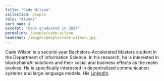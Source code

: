 ```yaml
---
title: "Cade Wilson"
collection: people
role: "Alumni"
sort_num: 4
excerpt: "Cade graduated in 2024"
permalink: /people/cade-wilson
headshot: /images/people/cade-wilson.jpg
---
```


Cade Wilson is a second-year Bachelors-Accelerated Masters student in the Department of Information Science. In his research, he is interested in blockchain/AI solutions and their social and business effects as the realm evolves. He is specifically interested in decentralized communication systems and large language models. His [LinkedIn](https://www.linkedin.com/in/cadewilson24/).
